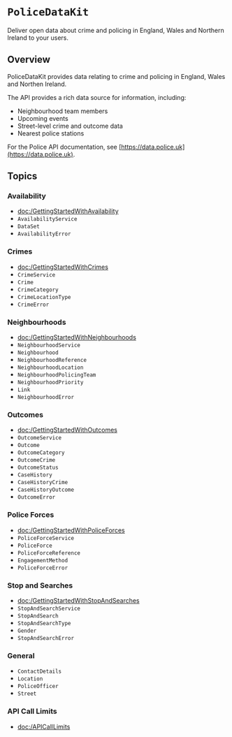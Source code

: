 # ``PoliceDataKit``

Deliver open data about crime and policing in England, Wales and Northern Ireland to your users.

## Overview

PoliceDataKit provides data relating to crime and policing in England, Wales and Northen Ireland.

The API provides a rich data source for information, including:

* Neighbourhood team members
* Upcoming events
* Street-level crime and outcome data
* Nearest police stations

For the Police API documentation, see [https://data.police.uk](https://data.police.uk).

## Topics

### Availability

- <doc:/GettingStartedWithAvailability>
- ``AvailabilityService``
- ``DataSet``
- ``AvailabilityError``

### Crimes

- <doc:/GettingStartedWithCrimes>
- ``CrimeService``
- ``Crime``
- ``CrimeCategory``
- ``CrimeLocationType``
- ``CrimeError``

### Neighbourhoods

- <doc:/GettingStartedWithNeighbourhoods>
- ``NeighbourhoodService``
- ``Neighbourhood``
- ``NeighbourhoodReference``
- ``NeighbourhoodLocation``
- ``NeighbourhoodPolicingTeam``
- ``NeighbourhoodPriority``
- ``Link``
- ``NeighbourhoodError``

### Outcomes

- <doc:/GettingStartedWithOutcomes>
- ``OutcomeService``
- ``Outcome``
- ``OutcomeCategory``
- ``OutcomeCrime``
- ``OutcomeStatus``
- ``CaseHistory``
- ``CaseHistoryCrime``
- ``CaseHistoryOutcome``
- ``OutcomeError``

### Police Forces

- <doc:/GettingStartedWithPoliceForces>
- ``PoliceForceService``
- ``PoliceForce``
- ``PoliceForceReference``
- ``EngagementMethod``
- ``PoliceForceError``

### Stop and Searches

- <doc:/GettingStartedWithStopAndSearches>
- ``StopAndSearchService``
- ``StopAndSearch``
- ``StopAndSearchType``
- ``Gender``
- ``StopAndSearchError``

### General

- ``ContactDetails``
- ``Location``
- ``PoliceOfficer``
- ``Street``

### API Call Limits

- <doc:/APICallLimits>
